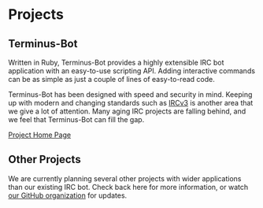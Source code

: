 # Projects

## Terminus-Bot

Written in Ruby, Terminus-Bot provides a highly extensible IRC bot application
with an easy-to-use scripting API. Adding interactive commands can be as simple
as just a couple of lines of easy-to-read code.

Terminus-Bot has been designed with speed and security in mind. Keeping up with
modern and changing standards such as [IRCv3](http://ircv3.org/) is another
area that we give a lot of attention. Many aging IRC projects are falling
behind, and we feel that Terminus-Bot can fill the gap.

[Project Home Page](http://terminus-bot.net/)

## Other Projects

We are currently planning several other projects with wider applications than
our existing IRC bot. Check back here for more information, or watch
[our GitHub organization](https://github.com/Terminus-Project) for updates.

